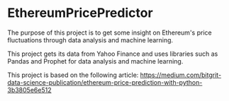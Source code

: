 # EthereumPricePredictor

The purpose of this project is to get some insight on Ethereum's price fluctuations through data analysis and machine learning.

This project gets its data from Yahoo Finance and uses libraries such as Pandas and Prophet for data analysis and machine learning.

This project is based on the following article: https://medium.com/bitgrit-data-science-publication/ethereum-price-prediction-with-python-3b3805e6e512
